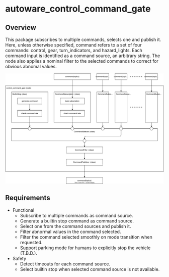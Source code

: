 # autoware_control_command_gate

## Overview

This package subscribes to multiple commands, selects one and publish it.
Here, unless otherwise specified, command refers to a set of four commands: control, gear, turn_indicators, and hazard_lights.
Each command input is identified as a command source, an arbitrary string.
The node also applies a nominal filter to the selected commands to correct for obvious abnomal values.

![dataflow](./doc/dataflow.drawio.svg)

## Requirements

- Functional
  - Subscribe to multiple commands as command source.
  - Generate a builtin stop command as command source.
  - Select one from the command sources and publish it.
  - Filter abnormal values in the command selected.
  - Filter the command selected smoothly on mode transition when requested.
  - Support parking mode for humans to explicitly stop the vehicle (T.B.D.).
- Safety
  - Detect timeouts for each command source.
  - Select builtin stop when selected command source is not available.
